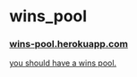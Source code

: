 wins_pool
=========

<h3><a href="wins-pool.herokuapp.com">wins-pool.herokuapp.com</a></h3>

<a href="http://grantland.com/the-triangle/you-should-have-an-nfl-wins-pool/">you should have a wins pool.</a>


